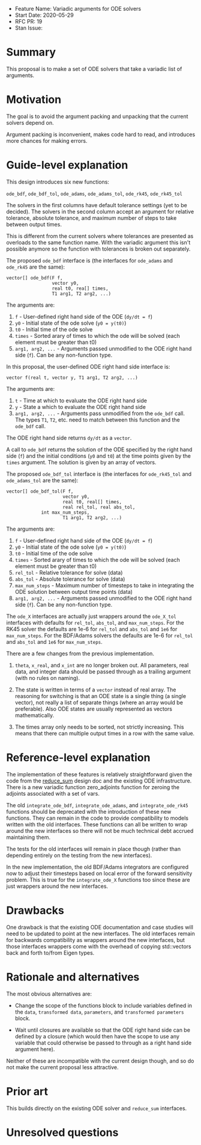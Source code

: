 - Feature Name: Variadic arguments for ODE solvers
- Start Date: 2020-05-29
- RFC PR: 19
- Stan Issue:

# Summary
[summary]: #summary

This proposal is to make a set of ODE solvers that take a variadic list of
arguments.

# Motivation
[motivation]: #motivation

The goal is to avoid the argument packing and unpacking that the current solvers
depend on.

Argument packing is inconvenient, makes code hard to read, and introduces more
chances for making errors.

# Guide-level explanation
[guide-level-explanation]: #guide-level-explanation

This design introduces six new functions:

`ode_bdf`, `ode_bdf_tol`,
`ode_adams`, `ode_adams_tol`,
`ode_rk45`, `ode_rk45_tol`

The solvers in the first columns have default tolerance settings (yet to be
decided). The solvers in the second column accept an argument for relative
tolerance, absolute tolerance, and maximum number of steps to take between
output times.

This is different from the current solvers where tolerances are presented
as overloads to the same function name. With the variadic argument this isn't
possible anymore so the function with tolerances is broken out separately.

The proposed `ode_bdf` interface is (the interfaces for `ode_adams` and
`ode_rk45` are the same):

```
vector[] ode_bdf(F f,
                 vector y0,
                 real t0, rea[] times,
                 T1 arg1, T2 arg2, ...)
```

The arguments are:
1. ```f``` - User-defined right hand side of the ODE (`dy/dt = f`)
2. ```y0``` - Initial state of the ode solve (`y0 = y(t0)`)
3. ```t0``` - Initial time of the ode solve
4. ```times``` - Sorted arary of times to which the ode will be solved (each
  element must be greater than t0)
5. ```arg1, arg2, ...``` - Arguments passed unmodified to the ODE right hand
  side (`f`). Can be any non-function type.

In this proposal, the user-defined ODE right hand side interface is:

```
vector f(real t, vector y, T1 arg1, T2 arg2, ...)
```

The arguments are:
1. ```t``` - Time at which to evaluate the ODE right hand side
2. ```y``` - State a which to evaluate the ODE right hand side
3. ```arg1, arg2, ...``` - Arguments pass unmodified from the `ode_bdf` call.
  The types `T1`, `T2`, etc. need to match between this function and the
  `ode_bdf` call.

The ODE right hand side returns `dy/dt` as a `vector`.

A call to `ode_bdf` returns the solution of the ODE specified by the right hand
side (`f`) and the initial conditions (`y0` and `t0`) at the time points given
by the `times` argument. The solution is given by an array of vectors.

The proposed `ode_bdf_tol` interface is (the interfaces for `ode_rk45_tol`
and `ode_adams_tol` are the same):
```
vector[] ode_bdf_tol(F f,
                     vector y0,
                     real t0, real[] times,
                     real rel_tol, real abs_tol,
		     int max_num_steps,
                     T1 arg1, T2 arg2, ...)
```

The arguments are:
1. ```f``` - User-defined right hand side of the ODE (`dy/dt = f`)
2. ```y0``` - Initial state of the ode solve (`y0 = y(t0)`)
3. ```t0``` - Initial time of the ode solve
4. ```times``` - Sorted arary of times to which the ode will be solved (each
  element must be greater than t0)
5. ```rel_tol``` - Relative tolerance for solve (data)
6. ```abs_tol``` - Absolute tolerance for solve (data)
7. ```max_num_steps``` - Maximum number of timesteps to take in integrating
  the ODE solution between output time points (data)
5. ```arg1, arg2, ...``` - Arguments passed unmodified to the ODE right hand
  side (`f`). Can be any non-function type.

The `ode_X` interfaces are actually just wrappers around the `ode_X_tol`
interfaces with defaults for `rel_tol`, `abs_tol`, and `max_num_steps`. For
the RK45 solver the defaults are 1e-6 for `rel_tol` and `abs_tol` and `1e6`
for `max_num_steps`. For the BDF/Adams solvers the defaults are 1e-6 for
`rel_tol` and `abs_tol` and `1e6` for `max_num_steps`.

There are a few changes from the previous implementation.

1. `theta`, `x_real`, and `x_int` are no longer broken out. All parameters,
real data, and integer data should be passed through as a trailing argument
(with no rules on naming).

2. The state is written in terms of a `vector` instead of real array. The
reasoning for switching is that an ODE state is a single thing (a single
vector), not really a list of separate things (where an array would be
preferable). Also ODE states are usually represented as vectors mathematically.

3. The times array only needs to be sorted, not strictly increasing. This means
that there can multiple output times in a row with the same value.

# Reference-level explanation
[reference-level-explanation]: #reference-level-explanation

The implementation of these features is relatively straightforward given the
code from the
[reduce_sum](https://github.com/stan-dev/design-docs/blob/master/designs/0017-reduce_sum.md)
design doc and the existing ODE infrastructure. There is a new variadic function
zero_adjoints function for zeroing the adjoints associated with a set of vars.

The old `integrate_ode_bdf`, `integrate_ode_adams`, and `integrate_ode_rk45`
functions should be deprecated with the introduction of these new functions.
They can remain in the code to provide compatibility to models written with the
old interfaces. These functions can all be written to wrap around the new
interfaces so there will not be much technical debt accrued maintaining them.

The tests for the old interfaces will remain in place though (rather than
depending entirely on the testing from the new interfaces).

In the new implementation, the old BDF/Adams integrators are configured now to
adjust their timesteps based on local error of the forward sensitivity problem.
This is true for the `integrate_ode_X` functions too since these are just
wrappers around the new interfaces.

# Drawbacks
[drawbacks]: #drawbacks

One drawback is that the existing ODE documentation and case studies will need
to be updated to point at the new interfaces. The old interfaces remain for
backwards compatibility as wrappers around the new interfaces, but those
interfaces wrappers come with the overhead of copying std::vectors back and
forth to/from Eigen types.

# Rationale and alternatives
[rationale-and-alternatives]: #rationale-and-alternatives

The most obvious alternatives are:

* Change the scope of the functions block to include variables defined in
the `data`, `transformed data`, `parameters`, and `transformed parameters`
block.

* Wait until closures are available so that the ODE right hand side can be
defined by a closure (which would then have the scope to use any variable
that could otherwise be passed to through as a right hand side argument here).

Neither of these are incompatible with the current design though, and so do not
make the current proposal less attractive.

# Prior art
[prior-art]: #prior-art

This builds directly on the existing ODE solver and `reduce_sum` interfaces.

# Unresolved questions
[unresolved-questions]: #unresolved-questions
